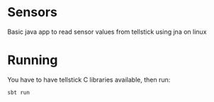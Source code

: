 # Sensors
Basic java app to read sensor values from tellstick using jna on linux

# Running
You have to have tellstick C libraries available, then run:
```
sbt run
```
